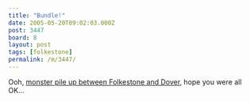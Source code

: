 ```yaml
---
title: "Bundle!"
date: 2005-05-20T09:02:03.000Z
post: 3447
board: 8
layout: post
tags: [folkestone]
permalink: /m/3447/
---
```

Ooh, <a href="http://news.bbc.co.uk/2/hi/uk_news/england/kent/4564439.stm">monster pile up between Folkestone and Dover</a>, hope you were all OK...
